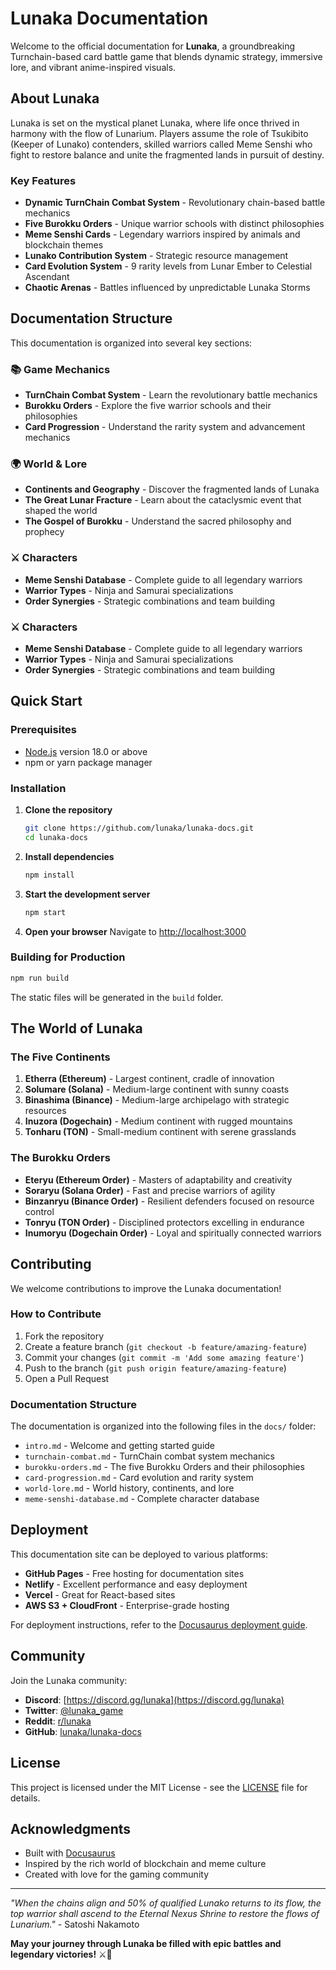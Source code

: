 # Lunaka Documentation

Welcome to the official documentation for **Lunaka**, a groundbreaking Turnchain-based card battle game that blends dynamic strategy, immersive lore, and vibrant anime-inspired visuals.

## About Lunaka

Lunaka is set on the mystical planet Lunaka, where life once thrived in harmony with the flow of Lunarium. Players assume the role of Tsukibito (Keeper of Lunako) contenders, skilled warriors called Meme Senshi who fight to restore balance and unite the fragmented lands in pursuit of destiny.

### Key Features

- **Dynamic TurnChain Combat System** - Revolutionary chain-based battle mechanics
- **Five Burokku Orders** - Unique warrior schools with distinct philosophies
- **Meme Senshi Cards** - Legendary warriors inspired by animals and blockchain themes
- **Lunako Contribution System** - Strategic resource management
- **Card Evolution System** - 9 rarity levels from Lunar Ember to Celestial Ascendant
- **Chaotic Arenas** - Battles influenced by unpredictable Lunaka Storms

## Documentation Structure

This documentation is organized into several key sections:

### 📚 Game Mechanics
- **TurnChain Combat System** - Learn the revolutionary battle mechanics
- **Burokku Orders** - Explore the five warrior schools and their philosophies
- **Card Progression** - Understand the rarity system and advancement mechanics

### 🌍 World & Lore
- **Continents and Geography** - Discover the fragmented lands of Lunaka
- **The Great Lunar Fracture** - Learn about the cataclysmic event that shaped the world
- **The Gospel of Burokku** - Understand the sacred philosophy and prophecy

### ⚔️ Characters
- **Meme Senshi Database** - Complete guide to all legendary warriors
- **Warrior Types** - Ninja and Samurai specializations
- **Order Synergies** - Strategic combinations and team building

### ⚔️ Characters
- **Meme Senshi Database** - Complete guide to all legendary warriors
- **Warrior Types** - Ninja and Samurai specializations
- **Order Synergies** - Strategic combinations and team building

## Quick Start

### Prerequisites

- [Node.js](https://nodejs.org/en/download/) version 18.0 or above
- npm or yarn package manager

### Installation

1. **Clone the repository**
   ```bash
   git clone https://github.com/lunaka/lunaka-docs.git
   cd lunaka-docs
   ```

2. **Install dependencies**
   ```bash
   npm install
   ```

3. **Start the development server**
   ```bash
   npm start
   ```

4. **Open your browser**
   Navigate to [http://localhost:3000](http://localhost:3000)

### Building for Production

```bash
npm run build
```

The static files will be generated in the `build` folder.

## The World of Lunaka

### The Five Continents

1. **Etherra (Ethereum)** - Largest continent, cradle of innovation
2. **Solumare (Solana)** - Medium-large continent with sunny coasts
3. **Binashima (Binance)** - Medium-large archipelago with strategic resources
4. **Inuzora (Dogechain)** - Medium continent with rugged mountains
5. **Tonharu (TON)** - Small-medium continent with serene grasslands

### The Burokku Orders

- **Eteryu (Ethereum Order)** - Masters of adaptability and creativity
- **Soraryu (Solana Order)** - Fast and precise warriors of agility
- **Binzanryu (Binance Order)** - Resilient defenders focused on resource control
- **Tonryu (TON Order)** - Disciplined protectors excelling in endurance
- **Inumoryu (Dogechain Order)** - Loyal and spiritually connected warriors

## Contributing

We welcome contributions to improve the Lunaka documentation!

### How to Contribute

1. Fork the repository
2. Create a feature branch (`git checkout -b feature/amazing-feature`)
3. Commit your changes (`git commit -m 'Add some amazing feature'`)
4. Push to the branch (`git push origin feature/amazing-feature`)
5. Open a Pull Request

### Documentation Structure

The documentation is organized into the following files in the `docs/` folder:

- `intro.md` - Welcome and getting started guide
- `turnchain-combat.md` - TurnChain combat system mechanics
- `burokku-orders.md` - The five Burokku Orders and their philosophies
- `card-progression.md` - Card evolution and rarity system
- `world-lore.md` - World history, continents, and lore
- `meme-senshi-database.md` - Complete character database

## Deployment

This documentation site can be deployed to various platforms:

- **GitHub Pages** - Free hosting for documentation sites
- **Netlify** - Excellent performance and easy deployment
- **Vercel** - Great for React-based sites
- **AWS S3 + CloudFront** - Enterprise-grade hosting

For deployment instructions, refer to the [Docusaurus deployment guide](https://docusaurus.io/docs/deployment).

## Community

Join the Lunaka community:

- **Discord**: [https://discord.gg/lunaka](https://discord.gg/lunaka)
- **Twitter**: [@lunaka_game](https://twitter.com/lunaka_game)
- **Reddit**: [r/lunaka](https://reddit.com/r/lunaka)
- **GitHub**: [lunaka/lunaka-docs](https://github.com/lunaka/lunaka-docs)

## License

This project is licensed under the MIT License - see the [LICENSE](LICENSE) file for details.

## Acknowledgments

- Built with [Docusaurus](https://docusaurus.io/)
- Inspired by the rich world of blockchain and meme culture
- Created with love for the gaming community

---

*"When the chains align and 50% of qualified Lunako returns to its flow, the top warrior shall ascend to the Eternal Nexus Shrine to restore the flows of Lunarium."* - Satoshi Nakamoto

**May your journey through Lunaka be filled with epic battles and legendary victories!** ⚔️🌙

